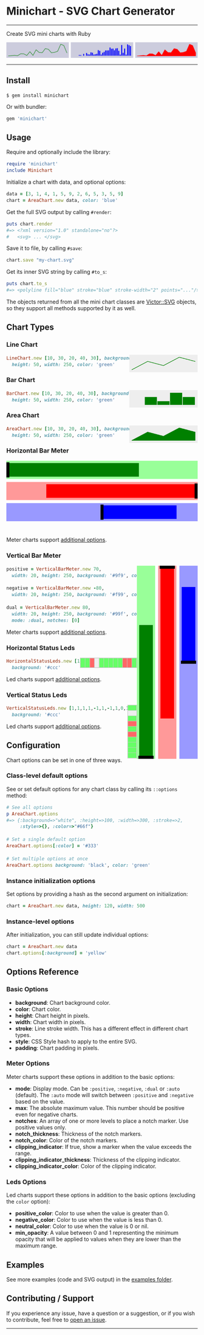 # Minichart - SVG Chart Generator

---

Create SVG mini charts with Ruby

![demo](examples/multiple.svg)

---

## Install

```shell
$ gem install minichart
```

Or with bundler:

```ruby
gem 'minichart'
```

## Usage

Require and optionally include the library:

```ruby
require 'minichart'
include Minichart
```

Initialize a chart with data, and optional options:

```ruby
data = [3, 1, 4, 1, 5, 9, 2, 6, 5, 3, 5, 9]
chart = AreaChart.new data, color: 'blue'
```

Get the full SVG output by calling `#render`:

```ruby
puts chart.render
#=> <?xml version="1.0" standalone="no"?>
#   <svg> ... </svg>
```

Save it to file, by calling `#save`:

```ruby
chart.save "my-chart.svg"
```

Get its inner SVG string by calling `#to_s`:

```ruby
puts chart.to_s
#=> <polyline fill="blue" stroke="blue" stroke-width="2" points="..."/>
```


The objects returned from all the mini chart classes are [Victor::SVG][2] objects, so they support all methods supported by it as well.

## Chart Types

### Line Chart

<img src='examples/line_chart.svg' align='right' width=180>

```ruby
LineChart.new [10, 30, 20, 40, 30], background: '#eee',
  height: 50, width: 250, color: 'green'
```

### Bar Chart

<img src='examples/bar_chart.svg' align='right' width=180>

```ruby
BarChart.new [10, 30, 20, 40, 30], background: '#eee',
  height: 50, width: 250, color: 'green'
```

### Area Chart

<img src='examples/area_chart.svg' align='right' width=180>

```ruby
AreaChart.new [10, 30, 20, 40, 30], background: '#eee',
  height: 50, width: 250, color: 'green'
```

### Horizontal Bar Meter

<img src='examples/multiple_horizontal_bars.svg' align='right'>

```ruby
positive = HorizontalBarMeter.new 70,
  height: 20, width: 250, background: '#9f9',
  color: 'green'

negative = HorizontalBarMeter.new -80,
  height: 20, width: 250, background: '#f99',
  color: 'red'

dual = HorizontalBarMeter.new 80,
  height: 20, width: 250, background: '#99f',
  color: 'blue', mode: :dual, notches: [0]
```

Meter charts support [additional options](#meter-options).

### Vertical Bar Meter

<img src='examples/multiple_vertical_bars.svg' align='right'>

```ruby
positive = VerticalBarMeter.new 70,
  width: 20, height: 250, background: '#9f9', color: 'green'

negative = VerticalBarMeter.new -80,
  width: 20, height: 250, background: '#f99', color: 'red'

dual = VerticalBarMeter.new 80,
  width: 20, height: 250, background: '#99f', color: 'blue',
  mode: :dual, notches: [0]
```

Meter charts support [additional options](#meter-options).

### Horizontal Status Leds

<img src='examples/horizontal_status_leds.svg' align='right' width=150>

```ruby
HorizontalStatusLeds.new [1,1,-1,0,1,1,1,1,1,-1,-1,1],
  background: '#ccc'
```

Led charts support [additional options](#leds-options).

### Vertical Status Leds

<img src='examples/vertical_status_leds.svg' align='right' width=25>

```ruby
VerticalStatusLeds.new [1,1,1,1,-1,1,-1,1,0,1],
  background: '#ccc'
```

Led charts support [additional options](#leds-options).


## Configuration

Chart options can be set in one of three ways.

### Class-level default options

See or set default options for any chart class by calling its `::options` method:

```ruby
# See all options
p AreaChart.options
#=> {:background=>"white", :height=>100, :width=>300, :stroke=>2,
     :style=>{}, :color=>"#66f"}

# Set a single default option
AreaChart.options[:color] = '#333'

# Set multiple options at once
AreaChart.options background: 'black', color: 'green'
```

### Instance initialization options

Set options by providing a hash as the second argument on initialization:

```ruby
chart = AreaChart.new data, height: 120, width: 500
```

### Instance-level options

After initialization, you can still update individual options:

```ruby
chart = AreaChart.new data
chart.options[:background] = 'yellow'
```

## Options Reference

### Basic Options

- **background**: Chart background color.
- **color**: Chart color.
- **height**: Chart height in pixels.
- **width**: Chart width in pixels.
- **stroke**: Line stroke width. This has a different effect in different chart types.
- **style**: CSS Style hash to apply to the entire SVG.
- **padding**: Chart padding in pixels.

### Meter Options

Meter charts support these options in addition to the basic options:

- **mode**: Display mode. Can be `:positive`, `:negative`, `:dual` or `:auto` (default).
  The `:auto` mode will switch between `:positive` and `:negative` based on the
  value.
- **max**: The absolute maximum value. This number should be positive even for negative
  charts.
- **notches**: An array of one or more levels to place a notch marker. Use positive values
  only.
- **notch_thickness**: Thickness of the notch markers.
- **notch_color**: Color of the notch markers.
- **clipping_indicator**: If true, show a marker when the value exceeds the range.
- **clipping_indicator_thickness**: Thickness of the clipping indicator.
- **clipping_indicator_color**: Color of the clipping indicator.

### Leds Options

Led charts support these options in addition to the basic options (excluding
the `color` option):

- **positive_color**: Color to use when the value is greater than 0.
- **negative_color**: Color to use when the value is less than 0.
- **neutral_color**: Color to use when the value is 0 or nil.
- **min_opacity**: A value between 0 and 1 representing the minimum opacity that will be applied to values when they are lower than the maximum range.

## Examples

See more examples (code and SVG output) in the [examples folder][1].

## Contributing / Support

If you experience any issue, have a question or a suggestion, or if you wish
to contribute, feel free to [open an issue][issues].

---

[1]: https://github.com/DannyBen/minichart/tree/master/examples#examples
[2]: https://github.com/DannyBen/victor
[issues]: https://github.com/DannyBen/minichart/issues